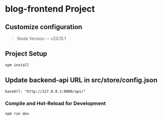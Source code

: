 # blog-frontend Project

## Customize configuration

> Node Version -- v20.15.1

## Project Setup

```sh
npm install
```

## Update backend-api URL in src/store/config.json

```
baseUrl: "http://127.0.0.1:8000/api/"
```

### Compile and Hot-Reload for Development

```sh
npm run dev
```
